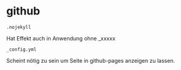 # github

```
.nojekyll  
```` 

Hat Effekt auch in Anwendung ohne _xxxxx

```
_config.yml
```

Scheint nötig zu sein um Seite in github-pages anzeigen zu lassen.

